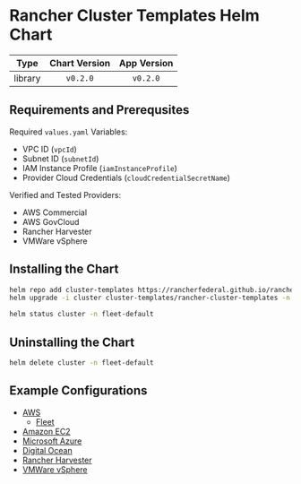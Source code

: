 # Rancher Cluster Templates Helm Chart

|  Type   | Chart Version | App Version |
| :-----: | :-----------: | :---------: |
| library |   `v0.2.0`    |  `v0.2.0`   |

## Requirements and Prerequsites

Required `values.yaml` Variables:

- VPC ID (`vpcId`)
- Subnet ID (`subnetId`)
- IAM Instance Profile (`iamInstanceProfile`)
- Provider Cloud Credentials (`cloudCredentialSecretName`)

Verified and Tested Providers:

- AWS Commercial
- AWS GovCloud
- Rancher Harvester
- VMWare vSphere

## Installing the Chart

```bash
helm repo add cluster-templates https://rancherfederal.github.io/rancher-cluster-templates
helm upgrade -i cluster cluster-templates/rancher-cluster-templates -n fleet-default -f values.yaml
```

```bash
helm status cluster -n fleet-default
```

## Uninstalling the Chart

```bash
helm delete cluster -n fleet-default
```

## Example Configurations

- [AWS](../../examples/aws/values-aws.yaml)
  - [Fleet](../../examples/aws/fleet.yaml)
- [Amazon EC2](values-aws.yaml)
- [Microsoft Azure](values-azure.yaml)
- [Digital Ocean](values-do.yaml)
- [Rancher Harvester](values-harvester.yaml)
- [VMWare vSphere](values-vsphere.yaml)
